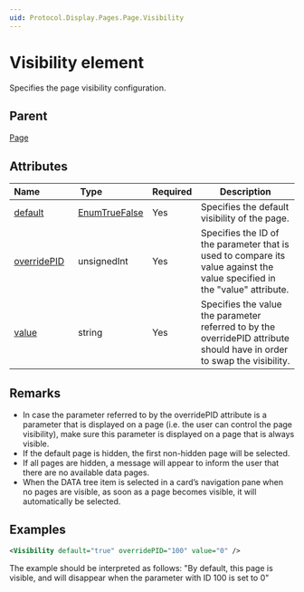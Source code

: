 ```yaml
---
uid: Protocol.Display.Pages.Page.Visibility
---
```


# Visibility element

Specifies the page visibility configuration.

## Parent

[Page](xref:Protocol.Display.Pages.Page)

## Attributes

|Name&nbsp;&nbsp;&nbsp;&nbsp;&nbsp;&nbsp;&nbsp;&nbsp;&nbsp;&nbsp;&nbsp;&nbsp;|Type&nbsp;&nbsp;&nbsp;&nbsp;&nbsp;&nbsp;&nbsp;&nbsp;&nbsp;&nbsp;&nbsp;&nbsp;&nbsp;&nbsp;&nbsp;&nbsp;|Required|Description|
|--- |--- |--- |--- |
|[default](xref:Protocol.Display.Pages.Page.Visibility-default)|[EnumTrueFalse](xref:Protocol-EnumTrueFalse)|Yes|Specifies the default visibility of the page.|
|[overridePID](xref:Protocol.Display.Pages.Page.Visibility-overridePID)|unsignedInt|Yes|Specifies the ID of the parameter that is used to compare its value against the value specified in the "value" attribute.|
|[value](xref:Protocol.Display.Pages.Page.Visibility-value)|string|Yes|Specifies the value the parameter referred to by the overridePID attribute should have in order to swap the visibility.|

## Remarks

- In case the parameter referred to by the overridePID attribute is a parameter that is displayed on a page (i.e. the user can control the page visibility), make sure this parameter is displayed on a page that is always visible.
- If the default page is hidden, the first non-hidden page will be selected.
- If all pages are hidden, a message will appear to inform the user that there are no available data pages.
- When the DATA tree item is selected in a card’s navigation pane when no pages are visible, as soon as a page becomes visible, it will automatically be selected.

## Examples

```xml
<Visibility default="true" overridePID="100" value="0" />
```

The example should be interpreted as follows: "By default, this page is visible, and will disappear when the parameter with ID 100 is set to 0"
